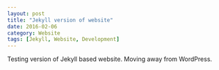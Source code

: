 ```yaml
---
layout: post
title: "Jekyll version of website"
date: 2016-02-06
category: Website
tags: [Jekyll, Website, Development]
---
```


Testing version of Jekyll based website.
Moving away from WordPress.